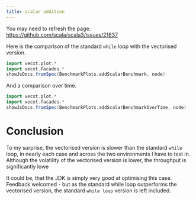 ```yaml
---
title: scalar addition
---
```


You may need to refresh the page.
https://github.com/scala/scala3/issues/21637

Here is the comparison of the standard `while` loop with the vectorised version.

```scala mdoc:js sc:nocompile
import vecxt.plot.*
import vecxt.facades.*
showJsDocs.fromSpec(BenchmarkPlots.addScalarBenchmark, node)

```

And a comparison over time.

```scala mdoc:js sc:nocompile
import vecxt.plot.*
import vecxt.facades.*
showJsDocs.fromSpec(BenchmarkPlots.addScalarBenchmarkOverTime, node)

```


# Conclusion

To my surprise, the vectorised version is slower than the standard `while` loop, in nearly each case and across the two environments I have to test in. Although the volatility of the vectorised version is lower, the throughput is significantly lowe

It could be, that the JDK is simply very good at optimising this case. Feedback welcomed - but as the standard while loop outperforms the vectorised version, the standard `while loop` version is left included.
